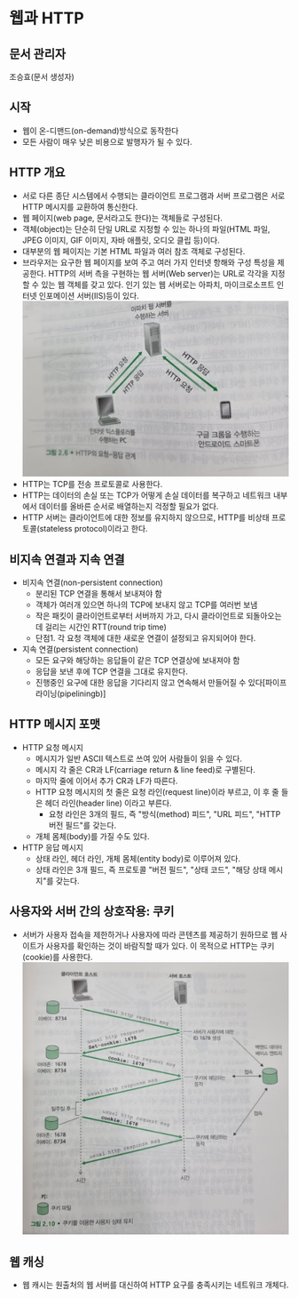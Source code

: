 # 웹과 HTTP
## 문서 관리자
조승효(문서 생성자)
## 시작
   - 웹이 온-디맨드(on-demand)방식으로 동작한다
   - 모든 사람이 매우 낮은 비용으로 발행자가 될 수 있다.
## HTTP 개요
   - 서로 다른 종단 시스템에서 수행되는 클라이언트 프로그램과 서버 프로그램은 서로 HTTP 메시지를 교환하여 통신한다.
   - 웹 페이지(web page, 문서라고도 한다)는 객체들로 구성된다.
   - 객체(object)는 단순히 단일 URL로 지정할 수 있는 하나의 파일(HTML 파일, JPEG 이미지, GIF 이미지, 자바 애플릿, 오디오 클립 등)이다.
   - 대부분의 웹 페이지는 기본 HTML 파일과 여러 참조 객체로 구성된다.
   - 브라우저는 요구한 웹 페이지를 보여 주고 여러 가지 인터넷 항해와 구성 특성을 제공한다. HTTP의 서버 측을 구현하는 웹 서버(Web server)는 URL로 각각을 지정할 수 있는 웹 객체를 갖고 있다. 인기 있는 웹 서버로는 아파치, 마이크로소프트 인터넷 인포메이션 서버(IIS)등이 있다.
![](../img/그림2-6.PNG)
   - HTTP는 TCP를 전송 프로토콜로 사용한다.
   - HTTP는 데이터의 손실 또는 TCP가 어떻게 손실 데이터를 복구하고 네트워크 내부에서 데이터를 올바른 순서로 배열하는지 걱정할 필요가 없다.
   - HTTP 서버는 클라이언트에 대한 정보를 유지하지 않으므로, HTTP를 비상태 프로토콜(stateless protocol)이라고 한다.
## 비지속 연결과 지속 연결
   - 비지속 연결(non-persistent connection)
      - 분리된 TCP 연결을 통해서 보내져야 함
      - 객체가 여러개 있으면 하나의 TCP에 보내지 않고 TCP를 여러번 보냄
      - 작은 패킷이 클라이언트로부터 서버까지 가고, 다시 클라이언트로 되돌아오는 데 걸리는 시간인 RTT(round trip time)
      - 단점1. 각 요청 객체에 대한 새로운 연결이 설정되고 유지되어야 한다.
   - 지속 연결(persistent connection)
      - 모든 요구와 해당하는 응답들이 같은 TCP 연결상에 보내져야 함
      - 응답을 보낸 후에 TCP 연결을 그대로 유지한다.
      - 진행중인 요구에 대한 응답을 기다리지 않고 연속해서 만들어질 수 있다[파이프라이닝(pipeliningb)]
## HTTP 메시지 포맷
   - HTTP 요청 메시지
      - 메시지가 일반 ASCII 텍스트로 쓰여 있어 사람들이 읽을 수 있다.
      - 메시지 각 줄은 CR과 LF(carriage return & line feed)로 구별된다.
      - 마지막 줄에 이어서 추가 CR과 LF가 따른다.
      - HTTP 요청 메시지의 첫 줄은 요청 라인(request line)이라 부르고, 이 후 줄 들은 헤더 라인(header line) 이라고 부른다.
         - 요청 라인은 3개의 필드, 즉 "방식(method) 피드", "URL 피드", "HTTP 버전 필드"를 갖는다.
      - 개체 몸체(body)를 가질 수도 있다.
   - HTTP 응답 메시지
      - 상태 라인, 헤더 라인, 개체 몸체(entity body)로 이루어져 있다.
      - 상태 라인은 3개 필드, 즉 프로토콜 "버전 필드", "상태 코드", "해당 상태 메시지"를 갖는다.
## 사용자와 서버 간의 상호작용: 쿠키
   - 서버가 사용자 접속을 제한하거나 사용자에 따라 콘텐츠를 제공하기 원하므로 웹 사이트가 사용자를 확인하는 것이 바람직할 때가 있다. 이 목적으로 HTTP는 쿠키(cookie)를 사용한다.
![](../img/그림2-10.PNG)
## 웹 캐싱
   - 웹 캐시는 원출처의 웹 서버를 대신하여 HTTP 요구를 충족시키는 네트워크 개체다.